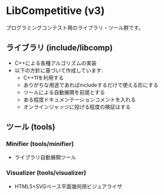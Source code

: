 LibCompetitive (v3)
====

プログラミングコンテスト用のライブラリ・ツール群です。

## ライブラリ (include/libcomp)
- C++による各種アルゴリズムの実装
- 以下の方針に基づいて作成しています:
  - C++11を利用する
  - ありがちな用途であればincludeするだけで使える形にする
  - ツールによる自動展開を前提とする
  - ある程度ドキュメンテーションコメントを入れる
  - オンラインジャッジに投げる程度の検証はする

## ツール (tools)

### Minifier (tools/minifier)
- ライブラリ自動展開ツール

### Visualizer (tools/visualizer)
- HTML5+SVGベース平面幾何用ビジュアライザ

